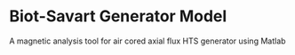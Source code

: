 # Biot-Savart Generator Model
A magnetic analysis tool for air cored axial flux HTS generator using Matlab
